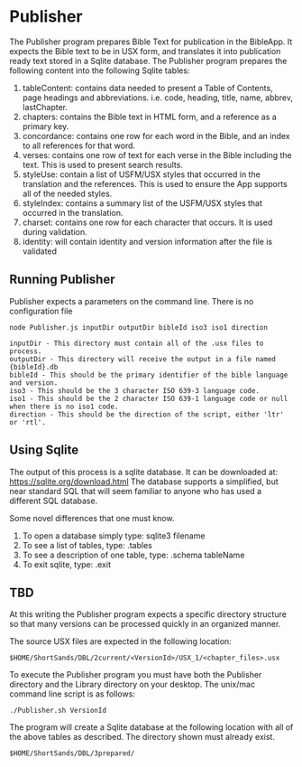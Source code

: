 # Publisher

The Publisher program prepares Bible Text for publication in the BibleApp.  It expects the Bible text to be in USX form, and translates it into publication ready text stored in a Sqlite database.  The Publisher program prepares the following content into the following Sqlite tables:

1. tableContent: contains data needed to present a Table of Contents, page headings and abbreviations.
    i.e. code, heading, title, name, abbrev, lastChapter.
2. chapters: contains the Bible text in HTML form, and a reference as a primary key.
3. concordance: contains one row for each word in the Bible, and an index to all references for that word.
4. verses: contains one row of text for each verse in the Bible including the text.  This is used to present search results.
5. styleUse: contain a list of USFM/USX styles that occurred in the translation and the references.  This is used to ensure the App supports all of the needed styles.
6. styleIndex: contains a summary list of the USFM/USX styles that occurred in the translation.
7. charset: contains one row for each character that occurs.  It is used during validation.
8. identity: will contain identity and version information after the file is validated
   
## Running Publisher

Publisher expects a parameters on the command line.  There is no configuration file

	node Publisher.js inputDir outputDir bibleId iso3 iso1 direction

	inputDir - This directory must contain all of the .usx files to process.
	outputDir - This directory will receive the output in a file named {bibleId}.db
	bibleId - This should be the primary identifier of the bible language and version.
	iso3 - This should be the 3 character ISO 639-3 language code.
	iso1 - This should be the 2 character ISO 639-1 language code or null when there is no iso1 code.
	direction - This should be the direction of the script, either 'ltr' or 'rtl'. 

## Using Sqlite

The output of this process is a sqlite database.  It can be downloaded at: https://sqlite.org/download.html
The database supports a simplified, but near standard SQL that will seem familiar to anyone who has used a different SQL database.

Some novel differences that one must know.
1. To open a database simply type: sqlite3 filename
2. To see a list of tables, type: .tables
3. To see a description of one table, type: .schema tableName
4. To exit sqlite, type: .exit

## TBD

At this writing the Publisher program expects a specific directory structure so that many versions can be processed quickly in an organized manner.

The source USX files are expected in the following location:

    $HOME/ShortSands/DBL/2current/<VersionId>/USX_1/<chapter_files>.usx

To execute the Publisher program you must have both the Publisher directory and the Library directory on your desktop.  The unix/mac command line script is as follows:

    ./Publisher.sh VersionId

The program will create a Sqlite database at the following location with all of the above tables as described.  The directory shown must already exist.

    $HOME/ShortSands/DBL/3prepared/








       
     
       
 
